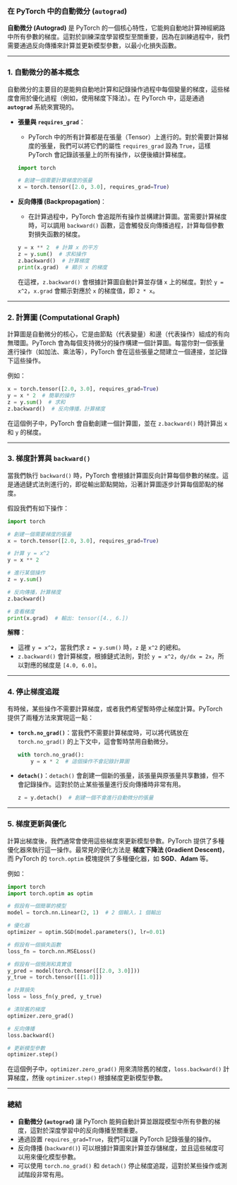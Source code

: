 ### **在 PyTorch 中的自動微分 (`autograd`)**

**自動微分 (Autograd)** 是 PyTorch 的一個核心特性，它能夠自動地計算神經網路中所有參數的梯度。這對於訓練深度學習模型至關重要，因為在訓練過程中，我們需要通過反向傳播來計算並更新模型參數，以最小化損失函數。

---

### **1. 自動微分的基本概念**

自動微分的主要目的是能夠自動地計算和記錄操作過程中每個變量的梯度，這些梯度會用於優化過程（例如，使用梯度下降法）。在 PyTorch 中，這是通過 **`autograd`** 系統來實現的。

- **張量與 `requires_grad`**：
  - PyTorch 中的所有計算都是在張量（Tensor）上進行的。對於需要計算梯度的張量，我們可以將它們的屬性 `requires_grad` 設為 `True`，這樣 PyTorch 會記錄該張量上的所有操作，以便後續計算梯度。
  
  ```python
  import torch

  # 創建一個需要計算梯度的張量
  x = torch.tensor([2.0, 3.0], requires_grad=True)
  ```

- **反向傳播 (Backpropagation)**：
  - 在計算過程中，PyTorch 會追蹤所有操作並構建計算圖。當需要計算梯度時，可以調用 `backward()` 函數，這會觸發反向傳播過程，計算每個參數對損失函數的梯度。
  
  ```python
  y = x ** 2  # 計算 x 的平方
  z = y.sum()  # 求和操作
  z.backward()  # 計算梯度
  print(x.grad)  # 顯示 x 的梯度
  ```

  在這裡，`z.backward()` 會根據計算圖自動計算並存儲 `x` 上的梯度。對於 `y = x^2`，`x.grad` 會顯示對應於 `x` 的梯度值，即 `2 * x`。

---

### **2. 計算圖 (Computational Graph)**

計算圖是自動微分的核心，它是由節點（代表變量）和邊（代表操作）組成的有向無環圖。PyTorch 會為每個支持微分的操作構建一個計算圖。每當你對一個張量進行操作（如加法、乘法等），PyTorch 會在這些張量之間建立一個連接，並記錄下這些操作。

例如：

```python
x = torch.tensor([2.0, 3.0], requires_grad=True)
y = x * 2  # 簡單的操作
z = y.sum()  # 求和
z.backward()  # 反向傳播，計算梯度
```

在這個例子中，PyTorch 會自動創建一個計算圖，並在 `z.backward()` 時計算出 `x` 和 `y` 的梯度。

---

### **3. 梯度計算與 `backward()`**

當我們執行 `backward()` 時，PyTorch 會根據計算圖反向計算每個參數的梯度。這是通過鏈式法則進行的，即從輸出節點開始，沿著計算圖逐步計算每個節點的梯度。

假設我們有如下操作：

```python
import torch

# 創建一個需要梯度的張量
x = torch.tensor([2.0, 3.0], requires_grad=True)

# 計算 y = x^2
y = x ** 2

# 進行某個操作
z = y.sum()

# 反向傳播，計算梯度
z.backward()

# 查看梯度
print(x.grad)  # 輸出: tensor([4., 6.])
```

**解釋**：
- 這裡 `y = x^2`，當我們求 `z = y.sum()` 時，`z` 是 `x^2` 的總和。
- `z.backward()` 會計算梯度，根據鏈式法則，對於 `y = x^2`，`dy/dx = 2x`，所以對應的梯度是 `[4.0, 6.0]`。

---

### **4. 停止梯度追蹤**

有時候，某些操作不需要計算梯度，或者我們希望暫時停止梯度計算。PyTorch 提供了兩種方法來實現這一點：

- **`torch.no_grad()`**：當我們不需要計算梯度時，可以將代碼放在 `torch.no_grad()` 的上下文中，這會暫時禁用自動微分。
  
  ```python
  with torch.no_grad():
      y = x * 2  # 這個操作不會記錄計算圖
  ```

- **`detach()`**：`detach()` 會創建一個新的張量，該張量與原張量共享數據，但不會記錄操作。這對於防止某些張量進行反向傳播時非常有用。
  
  ```python
  z = y.detach()  # 創建一個不會進行自動微分的張量
  ```

---

### **5. 梯度更新與優化**

計算出梯度後，我們通常會使用這些梯度來更新模型參數。PyTorch 提供了多種優化器來執行這一操作。最常見的優化方法是 **梯度下降法 (Gradient Descent)**，而 PyTorch 的 `torch.optim` 模塊提供了多種優化器，如 **SGD**、**Adam** 等。

例如：

```python
import torch
import torch.optim as optim

# 假設有一個簡單的模型
model = torch.nn.Linear(2, 1)  # 2 個輸入，1 個輸出

# 優化器
optimizer = optim.SGD(model.parameters(), lr=0.01)

# 假設有一個損失函數
loss_fn = torch.nn.MSELoss()

# 假設有一個預測和真實值
y_pred = model(torch.tensor([[2.0, 3.0]]))
y_true = torch.tensor([[1.0]])

# 計算損失
loss = loss_fn(y_pred, y_true)

# 清除舊的梯度
optimizer.zero_grad()

# 反向傳播
loss.backward()

# 更新模型參數
optimizer.step()
```

在這個例子中，`optimizer.zero_grad()` 用來清除舊的梯度，`loss.backward()` 計算梯度，然後 `optimizer.step()` 根據梯度更新模型參數。

---

### **總結**

- **自動微分 (`autograd`)** 讓 PyTorch 能夠自動計算並跟蹤模型中所有參數的梯度，這對於深度學習中的反向傳播至關重要。
- 通過設置 `requires_grad=True`，我們可以讓 PyTorch 記錄張量的操作。
- 反向傳播 (`backward()`) 可以根據計算圖來計算並存儲梯度，並且這些梯度可以用來優化模型參數。
- 可以使用 `torch.no_grad()` 和 `detach()` 停止梯度追蹤，這對於某些操作或測試階段非常有用。